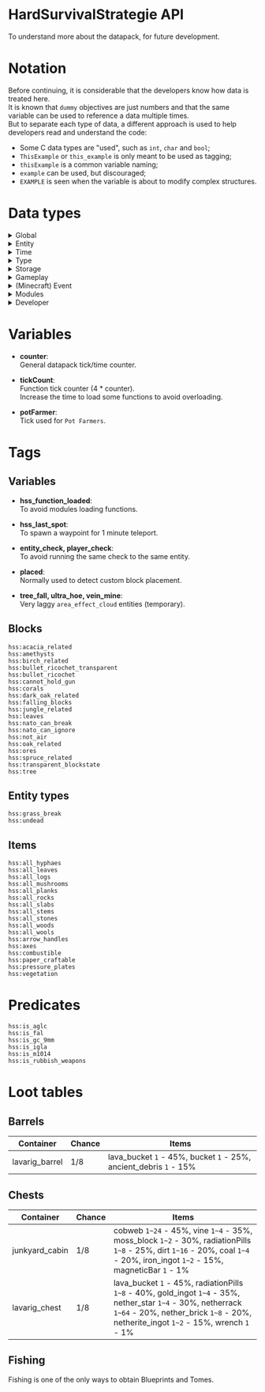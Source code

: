 HardSurvivalStrategie API
=========================

To understand more about the datapack, for future development.

Notation
========

Before continuing, it is considerable that the developers know how data is treated here.<br>
It is known that `dummy` objectives are just numbers and that the same variable can be used
to reference a data multiple times.<br>
But to separate each type of data, a different approach is used to help developers read and
understand the code:

- Some C data types are "used", such as `int`, `char` and `bool`;
- `ThisExample` or `this_example` is only meant to be used as tagging;
- `thisExample` is a common variable naming;
- `example` can be used, but discouraged;
- `EXAMPLE` is seen when the variable is about to modify complex structures.

Data types
==========

<details><summary>Global</summary>

- <b>int</b>:<br>
  Basically a buffer integer.

- <b>char</b>:<br>
  Same as `int`, but is meant to separate `entity` count from `timer` count.

- <b>combinerStage</b>:<br>
  TODO

- <b>thirstCount</b>:<br>
  Player's thirst count.

- <b>toolDamage</b>:<br>
  Damage of the `player` tool.<br>
  Necessary for avoiding the tool being broken during the use.

</details>

<details><summary>Entity</summary>

- <b>posX, posY, posZ</b>:<br>
  Coordinates of a `entity`.

- <b>rotY, rotZ</b>:<br>
  Rotation of a `entity`.

- <b>oldPosX, oldPosY, oldPosZ</b>:<br>
  Buffered coordinates of a `entity`.

- <b>oldRotY, oldRotZ</b>:<br>
  Buffered rotation of a `entity`.

- <b>age</b>:<br>
  Time that a `entity` have in the world.<br>
  QUESTION: Really necessary?

</details>

<details><summary>Time</summary>

- <b>seconds, minutes, hours</b>:<br>
  Real Time time.

- <b>dayTime</b>:<br>
  TODO

</details>

<details><summary>Type</summary>

- <b>boatType</b>:<br>
  ID of a boat type.

- <b>toolID</b>:<br>
  General item ID.

</details>

<details><summary>Storage</summary>

- <b>SLOT0 ... SLOT26</b>:<br>
  Slots from a 3x9 GUI matrix.

</details>

<details><summary>Gameplay</summary>

Operator
--------

- <b>GM_Player</b>:<br>
  Current `player` gamemode.

- <b>OP</b>:<br>
  Check if `player` is operator.<br>
  Let `player` to change their gamemode to other than survival. Also impact on behaviour.

Drink/Food
----------

- <b>thirstBool</b>:<br>
  Check if `player` can lose `1` thirst point.

Entity
------

- <b>damageTaken</b>:<br>
  Amount of `damage` suffered from external source.

- <b>bleedingLvl</b>:<br>
  Level of `bleeding` spots on `entity` body.

</details>

<details><summary>(Minecraft) Event</summary>

Block
-----

- <b>HSS_Mined_Barrel</b>:<br>
  Flag that detects if `player` broke a `barrel` block.

Entity
------

- <b>killedIllusioner</b>:<br>
  Flag that detects if `Illusioner` was killed by the `player`.<br>
  It will apply the effects to the `player`.

- <b>hasKilled</b>:<br>
  Flag that detects if the `player` was killed.

- <b>hungerCount</b>:<br>
  Level of `hunger` of `entity`.

- <b>isSneaking, isRunning, isDrinking, isGlowing</b>:<br>
  Flag that detects `player` actions.

Food
----

- <b>eatenFlesh, eatenRabbit, eatenChicken, eatenMutton, eatenPorkchop, eatenBeef, eatenSpiderEye, eatenP_Pie, eatenP_Potato, eatenSalmon, eatenT_Fish, eatenPufferfish, eatenCod</b>:<br>
  Flag that detects if `player` have eaten every `food`.<br>
  Affects immunity.

Tools
-----

- <b>usedW_Axe, usedG_Axe, usedS_Axe, usedI_Axe, usedD_Axe, usedN_Axe, usedW_Pickaxe, usedG_Pickaxe, usedS_Pickaxe, usedI_Pickaxe, usedD_Pickaxe, usedN_Pickaxe, usedW_Hoe, usedG_Hoe, usedS_Hoe, usedI_Hoe, usedD_Hoe, usedN_Hoe</b>:<br>
  Flag that detects if `player` is using any `tool`.<br>
  Apply `mining fatigue` when about to break.

- <b>usedPearl</b>:<br>
  Flag that detects if `player` have used a `ender pearl`.<br>
  If detected a duck/sneak, `player` will teleport.

- <b>usedScope</b>:<br>
  Flag that detects if `player` have used a `spyglass`.<br>
  Workaround to `Rubbish Weapons` function.

</details>

<details><summary>Modules</summary>

Rubbish Weapons
---------------

- <b>loadedGun</b>:<br>
  Flag that detects if `player` have used a `carrot_on_a_stick`<br>
  Check if gun is loaded and not have a empty magazine.

- <b>usedGun</b>:<br>
  Flag that detects if `player` have used a `crossbow`

- <b>slotSection</b>:<br>
  Hotbar count where `weapon` is being held.

- <b>isNatoEmpty, isGaugeEmpty, is9mmEmpty, isSniperEmpty, isIglaEmpty</b>:<br>
  Possibly deprecated.

- <b>natoBullets, gaugeBullets, 9mmBullets, sniperBullets, iglaMissiles</b>:<br>
  Projectile count by fired weapons.

- <b>natoTiming, gaugeTiming, 9mmTiming, sniperTiming, iglaTiming</b>:<br>
  Interval of shooting.

- <b>natoAmmo, gaugeAmmo, 9mmAmmo, sniperAmmo, iglaAmmo</b>:<br>
  Weapon's available munition.

- <b>rowTime</b>:<br>
  TODO

Biohazard
---------

- <b>biohazardCount</b>:<br>
  Amount of radiation a `entity` have.

- <b>hazardSuit</b>:<br>
  Type of radioactive protection suit.

- <b>hsMaterial</b>:<br>
  Material of protection.

</details>

<details><summary>Developer</summary>

- <b>debug</b>:<br>
  Shows debug functions in chat.<br>
  Intended for modders.

- <b>verbose</b>:<br>
  Shows all functions in chat.<br>
  Intended for developers.

- <b>b0 ... b8</b>:<br>
  Binary memory slots.

- <b>bM</b>:<br>
  Binary memory mode.

- <b>bT</b>:<br>
  Binary memory address.

</details>

Variables
=========

- <b>counter</b>:<br>
  General datapack tick/time counter.

- <b>tickCount</b>:<br>
  Function tick counter (4 * counter).<br>
  Increase the time to load some functions to avoid overloading.

- <b>potFarmer</b>:<br>
  Tick used for `Pot Farmers`.

Tags
====

Variables
---------

- <b>hss_function_loaded</b>:<br>
  To avoid modules loading functions.

- <b>hss_last_spot</b>:<br>
  To spawn a waypoint for 1 minute teleport.

- <b>entity_check, player_check</b>:<br>
  To avoid running the same check to the same entity.

- <b>placed</b>:<br>
  Normally used to detect custom block placement.

- <b>tree_fall, ultra_hoe, vein_mine</b>:<br>
  Very laggy `area_effect_cloud` entities (temporary).

Blocks
------

```shell
hss:acacia_related
hss:amethysts
hss:birch_related
hss:bullet_ricochet_transparent
hss:bullet_ricochet
hss:cannot_hold_gun
hss:corals
hss:dark_oak_related
hss:falling_blocks
hss:jungle_related
hss:leaves
hss:nato_can_break
hss:nato_can_ignore
hss:not_air
hss:oak_related
hss:ores
hss:spruce_related
hss:transparent_blockstate
hss:tree
```

Entity types
------------

```shell
hss:grass_break
hss:undead
```

Items
-----

```shell
hss:all_hyphaes
hss:all_leaves
hss:all_logs
hss:all_mushrooms
hss:all_planks
hss:all_rocks
hss:all_slabs
hss:all_stems
hss:all_stones
hss:all_woods
hss:all_wools
hss:arrow_handles
hss:axes
hss:combustible
hss:paper_craftable
hss:pressure_plates
hss:vegetation
```

Predicates
==========

```shell
hss:is_aglc
hss:is_fal
hss:is_gc_9mm
hss:is_igla
hss:is_m1014
hss:is_rubbish_weapons
```

Loot tables
===========

Barrels
-------

| Container       | Chance  | Items                                                             |
|-----------------|---------|-------------------------------------------------------------------|
| lavarig_barrel  | 1/8     | lava_bucket `1` - 45%, bucket `1` - 25%, ancient_debris `1` - 15% |

Chests
------

| Container       | Chance  | Items                                                             |
|-----------------|---------|-------------------------------------------------------------------|
| junkyard_cabin  | 1/8     | cobweb `1~24` - 45%, vine `1~4` - 35%, moss_block `1~2` - 30%, radiationPills `1~8` - 25%, dirt `1~16` - 20%, coal `1~4` - 20%, iron_ingot `1~2` - 15%, magneticBar `1` - 1%  |
| lavarig_chest   | 1/8     | lava_bucket `1` - 45%, radiationPills `1~8` - 40%, gold_ingot `1~4` - 35%, nether_star `1~4` - 30%, netherrack `1~64` - 20%, nether_brick `1~8` - 20%, netherite_ingot `1~2` - 15%, wrench `1` - 1%  |

Fishing
-------

Fishing is one of the only ways to obtain Blueprints and Tomes.

